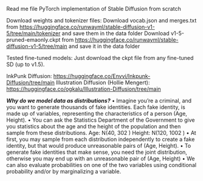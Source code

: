 Read me file 
PyTorch implementation of Stable Diffusion from scratch

Download weights and tokenizer files:
Download vocab.json and merges.txt from https://huggingface.co/runwayml/stable-diffusion-v1-5/tree/main/tokenizer and save them in the data folder
Download v1-5-pruned-emaonly.ckpt from https://huggingface.co/runwayml/stable-diffusion-v1-5/tree/main and save it in the data folder

Tested fine-tuned models:
Just download the ckpt file from any fine-tuned SD (up to v1.5).

InkPunk Diffusion: https://huggingface.co/Envvi/Inkpunk-Diffusion/tree/main
Illustration Diffusion (Hollie Mengert): https://huggingface.co/ogkalu/Illustration-Diffusion/tree/main


***Why do we model data as distributions?***
• Imagine you’re a criminal, and you want to generate thousands of fake identities. Each fake identity, is made up of
variables, representing the characteristics of a person (Age, Height).
• You can ask the Statistics Department of the Government to give you statistics about the age and the height of the
population and then sample from these distributions.
Age: N(40, 302
) Height: N(120, 1002
)
• At first, you may sample from each distribution independently to create a
fake identity, but that would produce unreasonable pairs of (Age, Height).
• To generate fake identities that make sense, you need the joint
distribution, otherwise you may end up with an unreasonable pair of
(Age, Height)
• We can also evaluate probabilities on one of the two variables using
conditional probability and/or by marginalizing a variable.